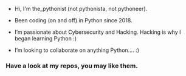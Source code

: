- Hi, I'm the_pythonist (not pythonista, not pythoneer).

- Been coding (on and off) in Python since 2018. 

- I’m passionate about Cybersecurity and Hacking. Hacking is why I began learning Python :)


- I’m looking to collaborate on anything Python.... :)


### Have a look at my repos, you may like them.

<!---
the-pythonist/the-pythonist is a ✨ special ✨ repository because its `README.md` (this file) appears on your GitHub profile.
You can click the Preview link to take a look at your changes.
--->
